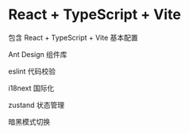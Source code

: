 # React + TypeScript + Vite

包含 React + TypeScript + Vite 基本配置

Ant Design 组件库

eslint 代码校验

i18next 国际化

zustand 状态管理

暗黑模式切换
